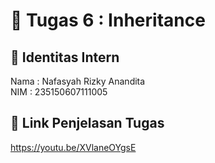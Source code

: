 # 📁 Tugas 6 : Inheritance

## 👤 Identitas Intern
Nama : Nafasyah Rizky Anandita             
NIM  : 235150607111005

## 🔗 Link Penjelasan Tugas

https://youtu.be/XVlaneOYgsE

